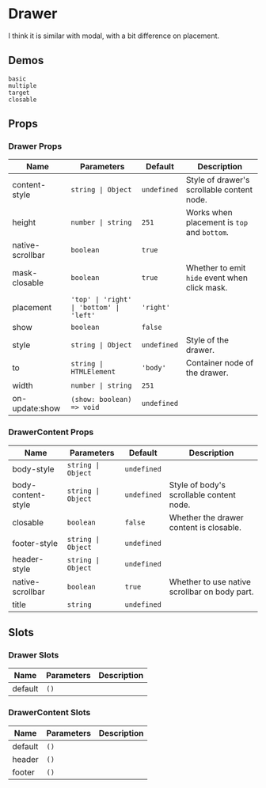 # Drawer

I think it is similar with modal, with a bit difference on placement.

## Demos

```demo
basic
multiple
target
closable
```

## Props

### Drawer Props

| Name | Parameters | Default | Description |
| --- | --- | --- | --- |
| content-style | `string \| Object` | `undefined` | Style of drawer's scrollable content node. |
| height | `number \| string` | `251` | Works when placement is `top` and `bottom`. |
| native-scrollbar | `boolean` | `true` |  |
| mask-closable | `boolean` | `true` | Whether to emit `hide` event when click mask. |
| placement | `'top' \| 'right' \| 'bottom' \| 'left'` | `'right'` |  |
| show | `boolean` | `false` |  |
| style | `string \| Object` | `undefined` | Style of the drawer. |
| to | `string \| HTMLElement` | `'body'` | Container node of the drawer. |
| width | `number \| string` | `251` |  |
| on-update:show | `(show: boolean) => void` | `undefined` |  |

### DrawerContent Props

| Name | Parameters | Default | Description |
| --- | --- | --- | --- |
| body-style | `string \| Object` | `undefined` |  |
| body-content-style | `string \| Object` | `undefined` | Style of body's scrollable content node. |
| closable | `boolean` | `false` | Whether the drawer content is closable. |
| footer-style | `string \| Object` | `undefined` |  |
| header-style | `string \| Object` | `undefined` |  |
| native-scrollbar | `boolean` | `true` | Whether to use native scrollbar on body part. |
| title | `string` | `undefined` |  |

## Slots

### Drawer Slots

| Name    | Parameters | Description |
| ------- | ---------- | ----------- |
| default | `()`       |             |

### DrawerContent Slots

| Name    | Parameters | Description |
| ------- | ---------- | ----------- |
| default | `()`       |             |
| header  | `()`       |             |
| footer  | `()`       |             |
